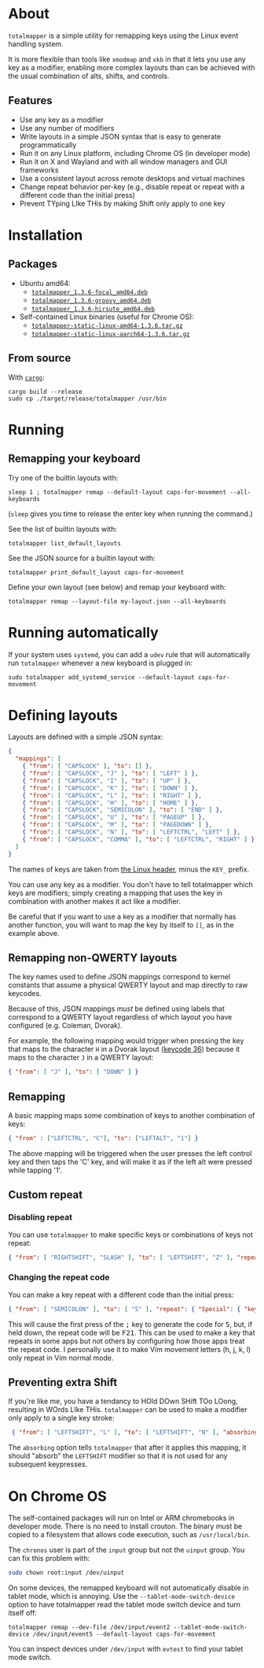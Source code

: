 
# About

`totalmapper` is a simple utility for remapping keys using the Linux event handling system.

It is more flexible than tools like `xmodmap` and `xkb` in that it lets you use any key as a modifier, enabling more complex layouts than can be achieved with the usual combination of alts, shifts, and controls.

## Features

* Use any key as a modifier
* Use any number of modifiers
* Write layouts in a simple JSON syntax that is easy to generate programmatically
* Run it on any Linux platform, including Chrome OS (in developer mode)
* Run it on X and Wayland and with all window managers and GUI frameworks
* Use a consistent layout across remote desktops and virtual machines
* Change repeat behavior per-key (e.g., disable repeat or repeat with a different code than the initial press)
* Prevent TYping LIke THis by making Shift only apply to one key

# Installation

## Packages

* Ubuntu amd64:
    * [`totalmapper_1.3.6-focal_amd64.deb`](https://github.com/ellbur/totalmapper/releases/download/v1.3.6/totalmapper_1.3.6-focal_amd64.deb)
    * [`totalmapper_1.3.6-groovy_amd64.deb`](https://github.com/ellbur/totalmapper/releases/download/v1.3.6/totalmapper_1.3.6-groovy_amd64.deb)
    * [`totalmapper_1.3.6-hirsute_amd64.deb`](https://github.com/ellbur/totalmapper/releases/download/v1.3.6/totalmapper_1.3.6-hirsute_amd64.deb)
* Self-contained Linux binaries (useful for Chrome OS):
    * [`totalmapper-static-linux-amd64-1.3.6.tar.gz`](https://github.com/ellbur/totalmapper/releases/download/v1.3.6/totalmapper-static-linux-amd64-1.3.6.tar.gz)
    * [`totalmapper-static-linux-aarch64-1.3.6.tar.gz`](https://github.com/ellbur/totalmapper/releases/download/v1.3.6/totalmapper-static-linux-aarch64-1.3.6.tar.gz)

## From source

With [`cargo`](https://doc.rust-lang.org/cargo/):

    cargo build --release
    sudo cp ./target/release/totalmapper /usr/bin

# Running

## Remapping your keyboard

Try one of the builtin layouts with:

    sleep 1 ; totalmapper remap --default-layout caps-for-movement --all-keyboards

(`sleep` gives you time to release the enter key when running the command.)

See the list of builtin layouts with:

    totalmapper list_default_layouts

See the JSON source for a builtin layout with:

    totalmapper print_default_layout caps-for-movement

Define your own layout (see below) and remap your keyboard with:

    totalmapper remap --layout-file my-layout.json --all-keyboards

# Running automatically

If your system uses `systemd`, you can add a `udev` rule that will automatically run `totalmapper` whenever a new keyboard is plugged in:

    sudo totalmapper add_systemd_service --default-layout caps-for-movement

# Defining layouts

Layouts are defined with a simple JSON syntax:

```json
{
  "mappings": [
    { "from": [ "CAPSLOCK" ], "to": [] },
    { "from": [ "CAPSLOCK", "J" ], "to": [ "LEFT" ] },
    { "from": [ "CAPSLOCK", "I" ], "to": [ "UP" ] },
    { "from": [ "CAPSLOCK", "K" ], "to": [ "DOWN" ] },
    { "from": [ "CAPSLOCK", "L" ], "to": [ "RIGHT" ] },
    { "from": [ "CAPSLOCK", "H" ], "to": [ "HOME" ] },
    { "from": [ "CAPSLOCK", "SEMICOLON" ], "to": [ "END" ] },
    { "from": [ "CAPSLOCK", "U" ], "to": [ "PAGEUP" ] },
    { "from": [ "CAPSLOCK", "M" ], "to": [ "PAGEDOWN" ] },
    { "from": [ "CAPSLOCK", "N" ], "to": [ "LEFTCTRL", "LEFT" ] },
    { "from": [ "CAPSLOCK", "COMMA" ], "to": [ "LEFTCTRL", "RIGHT" ] }
  ]
}
```

The names of keys are taken from [the Linux header](https://github.com/torvalds/linux/blob/master/include/uapi/linux/input-event-codes.h), minus the `KEY_` prefix.

You can use any key as a modifier. You don't have to tell totalmapper which keys are modifiers; simply creating a mapping that uses the key in combination with another makes it act like a modifier.

Be careful that if you want to use a key as a modifier that normally has another function, you will want to map the key by itself to `[]`, as in the example above.

## Remapping non-QWERTY layouts

The key names used to define JSON mappings correspond to kernel constants that assume a physical QWERTY layout and map directly to raw keycodes.

Because of this, JSON mappings *must* be defined using labels that correspond to a QWERTY layout regardless of which layout you have configured (e.g. Coleman, Dvorak).

For example, the following mapping would trigger when pressing the key that maps to the character `H` in a Dvorak layout ([keycode 36](https://github.com/torvalds/linux/blob/master/include/uapi/linux/input-event-codes.h#L111)) because it maps to the character `J` in a QWERTY layout:

```json
{ "from": [ "J" ], "to": [ "DOWN" ] }
```

## Remapping

A basic mapping maps some combination of keys to another combination of keys:

```json
{ "from" : ["LEFTCTRL", "C"], "to": ["LEFTALT", "1"] }
```

The above mapping will be triggered when the user presses the left control key and then taps the 'C' key, and will make it as if the left alt were pressed while tapping '1'.

## Custom repeat

### Disabling repeat

You can use `totalmapper` to make specific keys or combinations of keys not repeat:

```json
{ "from": [ "RIGHTSHIFT", "SLASH" ], "to": [ "LEFTSHIFT", "Z" ], "repeat": "Disabled" }
```

### Changing the repeat code

You can make a key repeat with a different code than the initial press:

```json
{ "from": [ "SEMICOLON" ], "to": [ "S" ], "repeat": { "Special": { "keys": ["F21"], "delay_ms": 180, "interval_ms": 30 } } }
```

This will cause the first press of the <kbd>;</kbd> key to generate the code for <kbd>S</kbd>, but, if held down, the repeat code will be <kbd>F21</kbd>. This can be used to make a key that repeats in some apps but not others by configuring how those apps treat the repeat code. I personally use it to make Vim movement letters (h, j, k, l) only repeat in Vim normal mode.  

## Preventing extra Shift

If you're like me, you have a tendancy to HOld DOwn SHift TOo LOong, resulting in WOrds LIke THis. `totalmapper` can be used to make a modifier only apply to a single key stroke:

```json
 { "from": [ "LEFTSHIFT", "L" ], "to": [ "LEFTSHIFT", "N" ], "absorbing": [ "LEFTSHIFT" ] }
```

The `absorbing` option tells `totalmapper` that after it applies this mapping, it should "absorb" the `LEFTSHIFT` modifier so that it is not used for any subsequent keypresses.

# On Chrome OS

The self-contained packages will run on Intel or ARM chromebooks in developer mode. There is no need to install crouton. The binary must be copied to a filesystem that allows code execution, such as `/usr/local/bin`.

The `chronos` user is part of the `input` group but not the `uinput` group. You can fix this problem with:

```bash
sudo chown root:input /dev/uinput
```

On some devices, the remapped keyboard will not automatically disable in tablet mode, which is annoying. Use the `--tablet-mode-switch-device` option to have totalmapper read the tablet mode switch device and turn itself off:

    totalmapper remap --dev-file /dev/input/event2 --tablet-mode-switch-device /dev/input/event5 --default-layout caps-for-movement

You can inspect devices under `/dev/input` with `evtest` to find your tablet mode switch.
